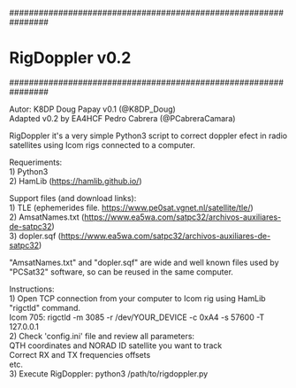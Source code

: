 ################################################################
# RigDoppler v0.2
################################################################

Autor: K8DP Doug Papay v0.1 (@K8DP_Doug)  
Adapted v0.2 by EA4HCF Pedro Cabrera (@PCabreraCamara)  
  
RigDoppler it's a very simple Python3 script to correct doppler efect in radio satellites using Icom rigs connected to a computer.  
  
Requeriments:  
    1) Python3  
    2) HamLib (https://hamlib.github.io/)  
  
Support files (and download links):  
    1) TLE (ephemerides file. https://www.pe0sat.vgnet.nl/satellite/tle/)   
    2) AmsatNames.txt (https://www.ea5wa.com/satpc32/archivos-auxiliares-de-satpc32)   
    3) dopler.sqf (https://www.ea5wa.com/satpc32/archivos-auxiliares-de-satpc32)  
  
"AmsatNames.txt" and "dopler.sqf" are wide and well known files used by "PCSat32" software, so can be reused in the same computer.  
  
Instructions:  
    1) Open TCP connection from your computer to Icom rig using HamLib "rigctld" command.   
    Icom 705: rigctld -m 3085 -r /dev/YOUR_DEVICE -c 0xA4 -s 57600 -T 127.0.0.1  
    2) Check 'config.ini' file and review all parameters:  
        QTH coordinates and NORAD ID satellite you want to track  
        Correct RX and TX frequencies offsets  
        etc.  
    3) Execute RigDoppler: python3 /path/to/rigdoppler.py  
